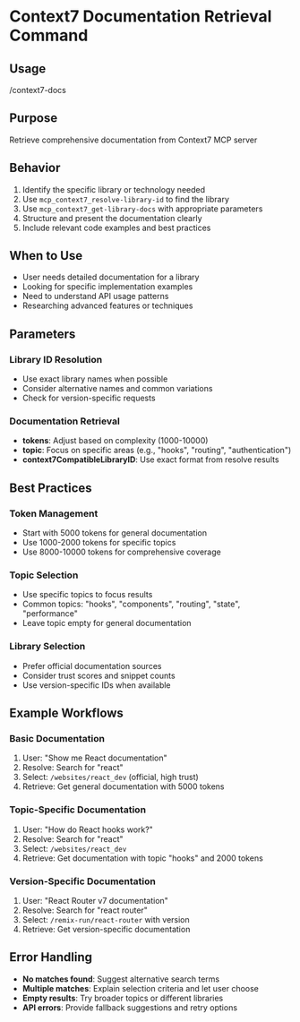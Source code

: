 # Context7 Documentation Retrieval Command

## Usage

/context7-docs

## Purpose

Retrieve comprehensive documentation from Context7 MCP server

## Behavior

1. Identify the specific library or technology needed
2. Use `mcp_context7_resolve-library-id` to find the library
3. Use `mcp_context7_get-library-docs` with appropriate parameters
4. Structure and present the documentation clearly
5. Include relevant code examples and best practices

## When to Use

- User needs detailed documentation for a library
- Looking for specific implementation examples
- Need to understand API usage patterns
- Researching advanced features or techniques

## Parameters

### Library ID Resolution
- Use exact library names when possible
- Consider alternative names and common variations
- Check for version-specific requests

### Documentation Retrieval
- **tokens**: Adjust based on complexity (1000-10000)
- **topic**: Focus on specific areas (e.g., "hooks", "routing", "authentication")
- **context7CompatibleLibraryID**: Use exact format from resolve results

## Best Practices

### Token Management
- Start with 5000 tokens for general documentation
- Use 1000-2000 tokens for specific topics
- Use 8000-10000 tokens for comprehensive coverage

### Topic Selection
- Use specific topics to focus results
- Common topics: "hooks", "components", "routing", "state", "performance"
- Leave topic empty for general documentation

### Library Selection
- Prefer official documentation sources
- Consider trust scores and snippet counts
- Use version-specific IDs when available

## Example Workflows

### Basic Documentation
1. User: "Show me React documentation"
2. Resolve: Search for "react"
3. Select: `/websites/react_dev` (official, high trust)
4. Retrieve: Get general documentation with 5000 tokens

### Topic-Specific Documentation
1. User: "How do React hooks work?"
2. Resolve: Search for "react"
3. Select: `/websites/react_dev`
4. Retrieve: Get documentation with topic "hooks" and 2000 tokens

### Version-Specific Documentation
1. User: "React Router v7 documentation"
2. Resolve: Search for "react router"
3. Select: `/remix-run/react-router` with version
4. Retrieve: Get version-specific documentation

## Error Handling

- **No matches found**: Suggest alternative search terms
- **Multiple matches**: Explain selection criteria and let user choose
- **Empty results**: Try broader topics or different libraries
- **API errors**: Provide fallback suggestions and retry options

